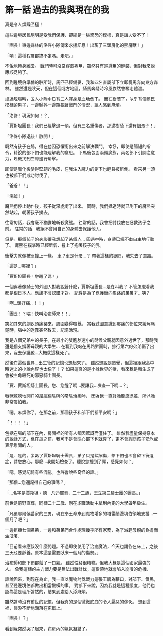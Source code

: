 # 第一話 過去的我與現在的我

真是令人煩躁至極！

這些邊境居民明明是受我們保護，卻總是一臉驚恐的模樣，真是讓人受不了！

「團長！東邊森林的洛許小隊傳來求援訊息！出現了三頭魔化的熊魔獸！」

「嘖！這種程度都搞不定嗎。走吧。」

不悅地轉身離去。
戰鬥時可沒空穿戴盔甲，雖然只有巡邏用的輕裝，但對我來說應該足夠了。

回到邊境伯準備的駐所時，馬匹已經備妥，我和四名直屬部下立即騎馬奔向東方森林。
雖然還是秋天，但在這個北方地區，騎馬奔馳時冷風依然會奪走體溫。

抵達現場時，五人小隊中已有三人渾身是血地倒下。
而在樹蔭下，似乎有個鎮民模樣的男子，一邊顫抖一邊窺視著戰鬥的情況，讓人感到麻煩。

「洛許！現況如何！？」

「賈斯坦團長！我們已經擊退一頭，但有三名重傷者，那邊樹蔭下還有個孩子！」

「洛許小隊退後！散開！」

既然有孩子在場，得在他因恐懼衝出來之前解決戰鬥。
幸好，即使是簡短的指令，精銳的部下們也能理解我的意思。
下馬後包圍兩頭魔熊，兩名部下引開注意力，趁機找到空隙進行斬擊。

即使是魔化後變得堅韌的毛皮，在我注入魔力的劍下也輕易被斬倒。
看來另一頭也被部下們成功討伐了。

「爸爸！！」

「湯姆！」

魔熊們停止動作後，孩子從深處衝了出來。
同時，我們抵達時就已倒下的魔熊突然站起，朝著孩子撲去。

往常的話，我會毫不猶豫地斬殺魔熊。
往常的話，我會把討伐放在拯救孩子之前。
往常的話，我絕不會用自己的身體去保護他人。

但是，那個孩子的身影讓我想起了某個人...
回過神時，身體已經不由自主地行動了。
魔熊在撲擊時已經斷氣，撞上了抱著孩子的我。

衝擊力就像被車撞上一樣。
車？車是什麼...？
帶著這樣的疑問，我失去了意識。

「這是...哪裡？」

「賈斯坦團長！您醒了嗎！」

一個穿著像騎士的外國人對我說著什麼，賈斯坦團長...是在叫我？
不管怎麼看我都是個日本人，應該不會認錯才對。
記得是為了保護衝向馬路的弟弟才...咦？

「啊...頭好痛...！！」

「團長！？喂！快叫治癒師來！！」

突如其來的劇烈頭痛襲來，周圍變得喧囂。
當我試圖意識到疼痛的部位來緩解痛楚時，腦中的迷霧突然散去，記憶湧現。

我是八個兄弟中的長子，在最小的雙胞胎還小的時候父親就因意外過世了，那時我還是個支撐著母親的大學生...
在看到我站在馬路對面時，排行第六的弟弟衝了出來，我去保護他...大概就這樣死了。

然後在這個世界...出生後的記憶也想起來了。
雖然想說是錯覺，但這裡跟我高中時迷上的小說內容也太像了！？
如果這真的是小說世界的話，看來我是轉生成了會被主角殺死的邪惡騎士團長。

「賈、賈斯坦騎士團長，您、您醒了嗎...要讓我...檢查一下嗎...？」

戰戰兢兢地開口的是這個駐所的常駐治癒師。
因為我一直對她態度很差，所以她非常害怕我。

「嗯，麻煩你了。在那之前，那個孩子和部下們都平安嗎？」

「！！！！」

包括在場的部下在內，房間裡的所有人都因驚訝而僵住了。
雖然我盡量保持原本的說話方式，但在這之前，我可不是會關心部下也就算了，更不會詢問孩子安危或表示慰問的人。

「是、是的，多虧了賈斯坦騎士團長，孩子只是些擦傷，部下們也不會留下後遺症，請您放心。那麼...我開始檢查了。聽說您撞到了頭，感覺如何？」

「嗯，感覺記憶有些混亂。也許會說些奇怪的話。」

「那個...您還記得自己的事嗎？」

「...名字是賈斯坦・德・凡迪耶爾，二十二歲，王立第三騎士團的團長。」

前世是前野直輝，同樣二十二歲，剛在求職活動中拿到內定的大學四年級生。

「凡迪耶爾侯爵家的三男，現在奉王命來到魔物增多的塔雷蘭邊境伯領地支援...一個月了吧？」

一邊照顧七個弟弟，一邊和弟弟們合作處理幾乎所有家務，為了減輕母親的負擔而生活著。

「目前看來應該沒什麼問題。不過即使使用了治癒魔法，今天也請待在床上，之後三天也要靜養。原本這是需要臥床一個月的傷勢。」

治癒師和部下們都鬆了一口氣。
雖然性格很糟糕，但我大概是這個國家最強的人。
像我這樣的主力戰力要是無法出戰討伐，這個領地就會陷入崩潰的危機。

話說回來，到現在為止，我一直以魔物討伐戰力這張王牌為藉口，對部下、領民，甚至是邊境伯都做出相當蠻橫的事。
對部下來說，因為我就是這種態度，他們也認為這是理所當然的，結果到處給人添麻煩。

雖然當時沒有前世的記憶，但我真的是個徹徹底底的令人厭惡的傢伙。
想到這裡，眼淚不斷地滴落在床單上。

「團長！？」

看到我突然哭了起來，病房內的氣氛凝結了。